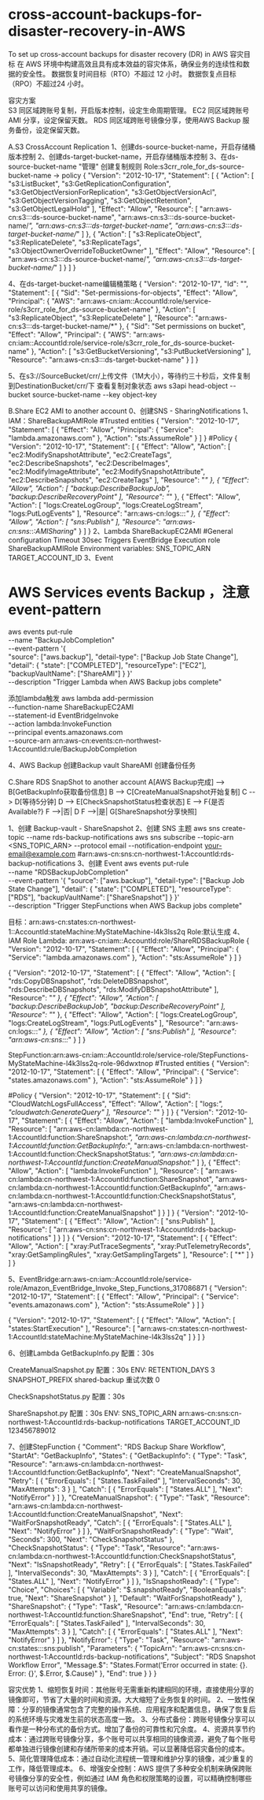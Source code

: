 # cross-account-backups-for-disaster-recovery-in-AWS
To set up cross-account backups for disaster recovery (DR) in AWS
容灾目标
在 AWS 环境中构建高效且具有成本效益的容灾体系，确保业务的连续性和数据的安全性。
数据恢复时间目标（RTO）不超过 12 小时。
数据恢复点目标（RPO）不超过24 小时。

容灾方案	
S3	同区域跨账号复制，开启版本控制，设定生命周期管理。
EC2	同区域跨账号AMI 分享，设定保留天数。
RDS	同区域跨账号镜像分享，使用AWS Backup 服务备份，设定保留天数。

A.S3 CrossAccount Replication
1、创建ds-source-bucket-name，开启存储桶版本控制
2、创建ds-target-bucket-name，开启存储桶版本控制
3、在ds-source-bucket-name "管理" 创建复制规则
Role:s3crr_role_for_ds-source-bucket-name -> policy
{
    "Version": "2012-10-17",
    "Statement": [
        {
            "Action": [
                "s3:ListBucket",
                "s3:GetReplicationConfiguration",
                "s3:GetObjectVersionForReplication",
                "s3:GetObjectVersionAcl",
                "s3:GetObjectVersionTagging",
                "s3:GetObjectRetention",
                "s3:GetObjectLegalHold"
            ],
            "Effect": "Allow",
            "Resource": [
                "arn:aws-cn:s3:::ds-source-bucket-name",
                "arn:aws-cn:s3:::ds-source-bucket-name/*",
                "arn:aws-cn:s3:::ds-target-bucket-name",
                "arn:aws-cn:s3:::ds-target-bucket-name/*"
            ]
        },
        {
            "Action": [
                "s3:ReplicateObject",
                "s3:ReplicateDelete",
                "s3:ReplicateTags",
                "s3:ObjectOwnerOverrideToBucketOwner"
            ],
            "Effect": "Allow",
            "Resource": [
                "arn:aws-cn:s3:::ds-source-bucket-name/*",
                "arn:aws-cn:s3:::ds-target-bucket-name/*"
            ]
        }
    ]
}

4、在ds-target-bucket-name编辑桶策略
{
    "Version": "2012-10-17",
    "Id": "",
    "Statement": [
        {
            "Sid": "Set-permissions-for-objects",
            "Effect": "Allow",
            "Principal": {
                "AWS": "arn:aws-cn:iam::AccountId:role/service-role/s3crr_role_for_ds-source-bucket-name"
            },
            "Action": [
                "s3:ReplicateObject",
                "s3:ReplicateDelete"
            ],
            "Resource": "arn:aws-cn:s3:::ds-target-bucket-name/*"
        },
        {
            "Sid": "Set permissions on bucket",
            "Effect": "Allow",
            "Principal": {
                "AWS": "arn:aws-cn:iam::AccountId:role/service-role/s3crr_role_for_ds-source-bucket-name"
            },
            "Action": [
                "s3:GetBucketVersioning",
                "s3:PutBucketVersioning"
            ],
            "Resource": "arn:aws-cn:s3:::ds-target-bucket-name"
        }
    ]
}

5、在s3://SourceBucket/crr/上传文件（1M大小），等待约三十秒后，文件复制到DestinationBucket/crr/下
查看复制对象状态
aws s3api head-object --bucket source-bucket-name --key object-key

B.Share EC2 AMI  to another account
0、创建SNS -  SharingNotifications
1、IAM：ShareBackupAMIRole
#Trusted entities
{
    "Version": "2012-10-17",
    "Statement": [
        {
            "Effect": "Allow",
            "Principal": {
                "Service": "lambda.amazonaws.com"
            },
            "Action": "sts:AssumeRole"
        }
    ]
}
#Policy
{
    "Version": "2012-10-17",
    "Statement": [
        {
            "Effect": "Allow",
            "Action": [
                "ec2:ModifySnapshotAttribute",
                "ec2:CreateTags",
                "ec2:DescribeSnapshots",
                "ec2:DescribeImages",
                "ec2:ModifyImageAttribute",
                "ec2:ModifySnapshotAttribute",
                "ec2:DescribeSnapshots",
                "ec2:CreateTags"
            ],
            "Resource": "*"
        },
        {
            "Effect": "Allow",
            "Action": [
                "backup:DescribeBackupJob",
                "backup:DescribeRecoveryPoint"
            ],
            "Resource": "*"
        },
        {
            "Effect": "Allow",
            "Action": [
                "logs:CreateLogGroup",
                "logs:CreateLogStream",
                "logs:PutLogEvents"
            ],
            "Resource": "arn:aws-cn:logs:*:*:*"
        },
        {
            "Effect": "Allow",
            "Action": [
                "sns:Publish"
            ],
            "Resource": "arn:aws-cn:sns:*:*:AMISharing*"
        }
    ]
}
2、Lambda
ShareBackupEC2AMI
#General configuration
Timeout  30sec
Triggers  EventBridge 
Execution role  ShareBackupAMIRole
Environment variables:
    SNS_TOPIC_ARN
    TARGET_ACCOUNT_ID
3、Event
# AWS Services events Backup ，注意event-pattern
aws events put-rule \
    --name "BackupJobCompletion" \
    --event-pattern '{        
        "source": ["aws.backup"],
        "detail-type": ["Backup Job State Change"],
        "detail": {
            "state": ["COMPLETED"],
           "resourceType": ["EC2"],
            "backupVaultName": ["ShareAMI"]
        }
    }' \
    --description "Trigger Lambda when AWS Backup jobs complete"
    
    
添加lambda触发
aws lambda add-permission \
    --function-name ShareBackupEC2AMI \
    --statement-id EventBridgeInvoke \
    --action lambda:InvokeFunction \
    --principal events.amazonaws.com \
    --source-arn arn:aws-cn:events:cn-northwest-1:AccountId:rule/BackupJobCompletion

4、AWS Backup
创建Backup vault ShareAMI
创建备份任务

C.Share RDS SnapShot to another account
A[AWS Backup完成] --> B[GetBackupInfo获取备份信息]
B --> C[CreateManualSnapshot开始复制]
C --> D[等待5分钟]
D --> E[CheckSnapshotStatus检查状态]
E --> F{是否Available?}
F -->|否| D
F -->|是| G[ShareSnapshot分享快照]

1、创建 Backup-vault - ShareSnapshot
2、创建 SNS 主题
aws sns create-topic --name rds-backup-notifications
aws sns subscribe --topic-arn <SNS_TOPIC_ARN> --protocol email --notification-endpoint your-email@example.com
#arn:aws-cn:sns:cn-northwest-1:AccountId:rds-backup-notifications
3、创建 Event
aws events put-rule \
    --name "RDSBackupJobCompletion" \
    --event-pattern '{
        "source": ["aws.backup"],
        "detail-type": ["Backup Job State Change"],
        "detail": {
            "state": ["COMPLETED"],
           "resourceType": ["RDS"],
            "backupVaultName": ["ShareSnapshot"]
        }
    }' \
    --description "Trigger StepFunctions when AWS Backup jobs complete"

目标：arn:aws-cn:states:cn-northwest-1::AccountId:stateMachine:MyStateMachine-l4k3lss2q 
Role:默认生成
4、IAM Role
Lambda: arn:aws-cn:iam::AccountId:role/ShareRDSBackupRole
{
    "Version": "2012-10-17",
    "Statement": [
        {
            "Effect": "Allow",
            "Principal": {
                "Service": "lambda.amazonaws.com"
            },
            "Action": "sts:AssumeRole"
        }
    ]
}

{
    "Version": "2012-10-17",
    "Statement": [
        {
            "Effect": "Allow",
            "Action": [
                "rds:CopyDBSnapshot",
                "rds:DeleteDBSnapshot",
                "rds:DescribeDBSnapshots",
                "rds:ModifyDBSnapshotAttribute"
            ],
            "Resource": "*"
        },
        {
            "Effect": "Allow",
            "Action": [
                "backup:DescribeBackupJob",
                "backup:DescribeRecoveryPoint"
            ],
            "Resource": "*"
        },
        {
            "Effect": "Allow",
            "Action": [
                "logs:CreateLogGroup",
                "logs:CreateLogStream",
                "logs:PutLogEvents"
            ],
            "Resource": "arn:aws-cn:logs:*:*:*"
        },
        {
            "Effect": "Allow",
            "Action": [
                "sns:Publish"
            ],
            "Resource": "arn:aws-cn:sns:*:*:*"
        }
    ]
}

StepFunction:arn:aws-cn:iam::AccountId:role/service-role/StepFunctions-MyStateMachine-l4k3lss2q-role-96dwxtnop
#Trusted entities
{
    "Version": "2012-10-17",
    "Statement": [
        {
            "Effect": "Allow",
            "Principal": {
                "Service": "states.amazonaws.com"
            },
            "Action": "sts:AssumeRole"
        }
    ]
}

#Policy
{
    "Version": "2012-10-17",
    "Statement": [
        {
            "Sid": "CloudWatchLogsFullAccess",
            "Effect": "Allow",
            "Action": [
                "logs:*",
                "cloudwatch:GenerateQuery"
            ],
            "Resource": "*"
        }
    ]
}
{
    "Version": "2012-10-17",
    "Statement": [
        {
            "Effect": "Allow",
            "Action": [
                "lambda:InvokeFunction"
            ],
            "Resource": [
                "arn:aws-cn:lambda:cn-northwest-1:AccountId:function:ShareSnapshot:*",
                "arn:aws-cn:lambda:cn-northwest-1:AccountId:function:GetBackupInfo:*",
                "arn:aws-cn:lambda:cn-northwest-1:AccountId:function:CheckSnapshotStatus:*",
                "arn:aws-cn:lambda:cn-northwest-1:AccountId:function:CreateManualSnapshot:*"
            ]
        },
        {
            "Effect": "Allow",
            "Action": [
                "lambda:InvokeFunction"
            ],
            "Resource": [
                "arn:aws-cn:lambda:cn-northwest-1:AccountId:function:ShareSnapshot",
                "arn:aws-cn:lambda:cn-northwest-1:AccountId:function:GetBackupInfo",
                "arn:aws-cn:lambda:cn-northwest-1:AccountId:function:CheckSnapshotStatus",
                "arn:aws-cn:lambda:cn-northwest-1:AccountId:function:CreateManualSnapshot"
            ]
        }
    ]
}
{
    "Version": "2012-10-17",
    "Statement": [
        {
            "Effect": "Allow",
            "Action": [
                "sns:Publish"
            ],
            "Resource": [
                "arn:aws-cn:sns:cn-northwest-1:AccountId:rds-backup-notifications"
            ]
        }
    ]
}
{
    "Version": "2012-10-17",
    "Statement": [
        {
            "Effect": "Allow",
            "Action": [
                "xray:PutTraceSegments",
                "xray:PutTelemetryRecords",
                "xray:GetSamplingRules",
                "xray:GetSamplingTargets"
            ],
            "Resource": [
                "*"
            ]
        }
    ]
}

5、EventBridge:arn:aws-cn:iam::AccountId:role/service-role/Amazon_EventBridge_Invoke_Step_Functions_317086871
{
    "Version": "2012-10-17",
    "Statement": [
        {
            "Effect": "Allow",
            "Principal": {
                "Service": "events.amazonaws.com"
            },
            "Action": "sts:AssumeRole"
        }
    ]
}

{
    "Version": "2012-10-17",
    "Statement": [
        {
            "Effect": "Allow",
            "Action": [
                "states:StartExecution"
            ],
            "Resource": [
                "arn:aws-cn:states:cn-northwest-1:AccountId:stateMachine:MyStateMachine-l4k3lss2q"
            ]
        }
    ]
}

6、创建Lambda
GetBackupInfo.py
配置：30s

CreateManualSnapshot.py
配置：30s
ENV:
RETENTION_DAYS   3
SNAPSHOT_PREFIX  shared-backup
重试次数 0

CheckSnapshotStatus.py
配置：30s

ShareSnapshot.py
配置：30s
ENV:
SNS_TOPIC_ARN   arn:aws-cn:sns:cn-northwest-1:AccountId:rds-backup-notifications
TARGET_ACCOUNT_ID  123456789012

7、创建StepFunction
{
  "Comment": "RDS Backup Share Workflow",
  "StartAt": "GetBackupInfo",
  "States": {
    "GetBackupInfo": {
      "Type": "Task",
      "Resource": "arn:aws-cn:lambda:cn-northwest-1:AccountId:function:GetBackupInfo",
      "Next": "CreateManualSnapshot",
      "Retry": [
        {
          "ErrorEquals": [
            "States.TaskFailed"
          ],
          "IntervalSeconds": 30,
          "MaxAttempts": 3
        }
      ],
      "Catch": [
        {
          "ErrorEquals": [
            "States.ALL"
          ],
          "Next": "NotifyError"
        }
      ]
    },
    "CreateManualSnapshot": {
      "Type": "Task",
      "Resource": "arn:aws-cn:lambda:cn-northwest-1:AccountId:function:CreateManualSnapshot",
      "Next": "WaitForSnapshotReady",
      "Catch": [
        {
          "ErrorEquals": [
            "States.ALL"
          ],
          "Next": "NotifyError"
        }
      ]
    },
    "WaitForSnapshotReady": {
      "Type": "Wait",
      "Seconds": 300,
      "Next": "CheckSnapshotStatus"
    },
    "CheckSnapshotStatus": {
      "Type": "Task",
      "Resource": "arn:aws-cn:lambda:cn-northwest-1:AccountId:function:CheckSnapshotStatus",
      "Next": "IsSnapshotReady",
      "Retry": [
        {
          "ErrorEquals": [
            "States.TaskFailed"
          ],
          "IntervalSeconds": 30,
          "MaxAttempts": 3
        }
      ],
      "Catch": [
        {
          "ErrorEquals": [
            "States.ALL"
          ],
          "Next": "NotifyError"
        }
      ]
    },
    "IsSnapshotReady": {
      "Type": "Choice",
      "Choices": [
        {
          "Variable": "$.snapshotReady",
          "BooleanEquals": true,
          "Next": "ShareSnapshot"
        }
      ],
      "Default": "WaitForSnapshotReady"
    },
    "ShareSnapshot": {
      "Type": "Task",
      "Resource": "arn:aws-cn:lambda:cn-northwest-1:AccountId:function:ShareSnapshot",
      "End": true,
      "Retry": [
        {
          "ErrorEquals": [
            "States.TaskFailed"
          ],
          "IntervalSeconds": 30,
          "MaxAttempts": 3
        }
      ],
      "Catch": [
        {
          "ErrorEquals": [
            "States.ALL"
          ],
          "Next": "NotifyError"
        }
      ]
    },
    "NotifyError": {
      "Type": "Task",
      "Resource": "arn:aws-cn:states:::sns:publish",
      "Parameters": {
        "TopicArn": "arn:aws-cn:sns:cn-northwest-1:AccountId:rds-backup-notifications",
        "Subject": "RDS Snapshot Workflow Error",
        "Message.$": "States.Format('Error occurred in state: {}. Error: {}', $.Error, $.Cause)"
      },
      "End": true
    }
  }
}



容灾优势
1、缩短恢复时间：其他账号无需重新构建相同的环境，直接使用分享的镜像即可，节省了大量的时间和资源。大大缩短了业务恢复的时间。
2、一致性保障：分享的镜像通常包含了完整的操作系统、应用程序和配置信息，确保了恢复后的系统环境与灾难发生前的状态高度一致。
3、分布式备份：跨账号镜像分享可以看作是一种分布式的备份方式。增加了备份的可靠性和冗余度。
4、资源共享节约成本：通过跨账号镜像分享，多个账号可以共享相同的镜像资源，避免了每个账号都单独进行镜像创建和存储所带来的成本开销。可以显著降低容灾备份的成本。
5、简化管理降低成本：通过自动化流程统一管理和维护分享的镜像，减少重复的工作，降低管理成本。
6、增强安全控制：AWS 提供了多种安全机制来确保跨账号镜像分享的安全性，例如通过 IAM 角色和权限策略的设置，可以精确控制哪些账号可以访问和使用共享的镜像。

